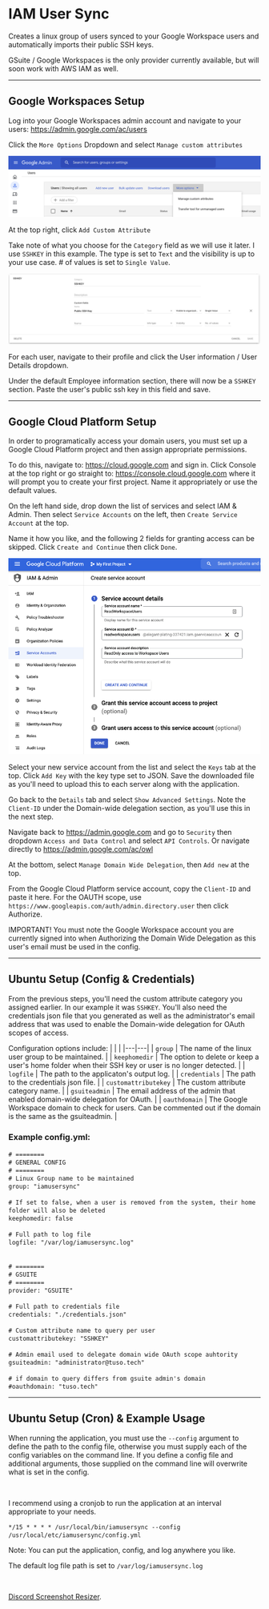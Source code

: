 # IAM User Sync
Creates a linux group of users synced to your Google Workspace users and automatically imports their public SSH keys.

GSuite / Google Workspaces is the only provider currently available, but will soon work with AWS IAM as well.

---

## Google Workspaces Setup
Log into your Google Workspaces admin account and navigate to your users: https://admin.google.com/ac/users

Click the `More Options` Dropdown and select `Manage custom attributes`

![Alt Text](https://github.com/danetuso/iam-user-sync/blob/main/manage_custom_attributes.png)

At the top right, click `Add Custom Attribute`

Take note of what you choose for the `Category` field as we will use it later. I use `SSHKEY` in this example. The type is set to `Text` and the visibility is up to your use case. # of values is set to `Single Value`.

![Alt Text](https://github.com/danetuso/iam-user-sync/blob/main/custom_field.png)


For each user, navigate to their profile and click the User information / User Details dropdown.

Under the default Employee information section, there will now be a `SSHKEY` section. Paste the user's public ssh key in this field and save.

---

## Google Cloud Platform Setup

In order to programatically access your domain users, you must set up a Google Cloud Platform project and then assign appropriate permissions.

To do this, navigate to: https://cloud.google.com and sign in. Click Console at the top right or go straight to: https://console.cloud.google.com where it will prompt you to create your first project. Name it appropriately or use the default values.

On the left hand side, drop down the list of services and select IAM & Admin. Then select `Service Accounts` on the left, then `Create Service Account` at the top.

Name it how you like, and the following 2 fields for granting access can be skipped. Click `Create and Continue` then click `Done`.

![Alt Text](https://github.com/danetuso/iam-user-sync/blob/main/create_service_account.png)

Select your new service account from the list and select the `Keys` tab at the top. Click `Add Key` with the  key type set to JSON. Save the downloaded file as you'll need to upload this to each server along with the application.

Go back to the `Details` tab and select `Show Advanced Settings`. Note the `Client-ID` under the Domain-wide delegation section, as you'll use this in the next step.

Navigate back to https://admin.google.com and go to `Security` then dropdown `Access and Data Control` and select `API Controls`. Or navigate directly to https://admin.google.com/ac/owl

At the bottom, select `Manage Domain Wide Delegation`, then `Add new` at the top.

From the Google Cloud Platform service account, copy the `Client-ID` and paste it here. For the OAUTH scope, use `https://www.googleapis.com/auth/admin.directory.user` then click Authorize.

IMPORTANT! You must note the Google Workspace account you are currently signed into when Authorizing the Domain Wide Delegation as this user's email must be used in the config.

---

## Ubuntu Setup (Config & Credentials)

From the previous steps, you'll need the custom attribute category you assigned earlier. In our example it was `SSHKEY`. You'll also need the credentials json file that you generated as well as the administrator's email address that was used to enable the Domain-wide delegation for OAuth scopes of access.

Configuration options include: 
|  |  |
|---|---|
| `group` | The name of the linux user group to be maintained. |
| `keephomedir` |  The option to delete or keep a user's home folder when their SSH key or user is no longer detected. |
| `logfile` | The path to the applicaton's output log. |
| `credentials` | The path to the credentials json file. |
| `customattributekey` | The custom attribute category name. |
| `gsuiteadmin` | The email address of the admin that enabled domain-wide delegation for OAuth. |
| `oauthdomain` | The Google Workspace domain to check for users. Can be commented out if the domain is the same as the gsuiteadmin. |

### Example config.yml:

```
# ========
# GENERAL CONFIG
# ========
# Linux Group name to be maintained
group: "iamusersync"

# If set to false, when a user is removed from the system, their home folder will also be deleted
keephomedir: false

# Full path to log file
logfile: "/var/log/iamusersync.log"


# ========
# GSUITE
# ========
provider: "GSUITE"

# Full path to credentials file
credentials: "./credentials.json"

# Custom attribute name to query per user
customattributekey: "SSHKEY"

# Admin email used to delegate domain wide OAuth scope auhtority
gsuiteadmin: "administrator@tuso.tech"

# if domain to query differs from gsuite admin's domain
#oauthdomain: "tuso.tech"
```

---

## Ubuntu Setup (Cron) & Example Usage

When running the application, you must use the `--config` argument to define the path to the config file, otherwise you must supply each of the config variables on the command line. If you define a config file and additional arguments, those supplied on the command line will overwrite what is set in the config.

&nbsp;

I recommend using a cronjob to run the application at an interval appropriate to your needs.

```
*/15 * * * * /usr/local/bin/iamusersync --config /usr/local/etc/iamusersync/config.yml
```
Note: You can put the application, config, and log anywhere you like.

The default log file path is set to `/var/log/iamusersync.log`

&nbsp;

[Discord Screenshot Resizer](https://github.com/danetuso/discord-screenshot-resizer).
